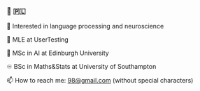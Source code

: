 ### 👋 :poland:

🔭 Interested in language processing and neuroscience

:briefcase: MLE at UserTesting

:mechanical_leg: MSc in AI at Edinburgh University

:infinity: BSc in Maths&Stats at University of Southampton

📫 How to reach me: <myname><mysurname>98@gmail.com (without special characters)
